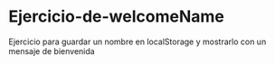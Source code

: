 # Ejercicio-de-welcomeName
Ejercicio para guardar un nombre en localStorage y mostrarlo con un mensaje de bienvenida

